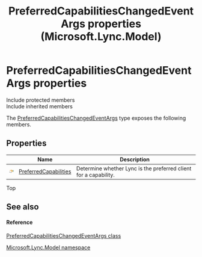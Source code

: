 ﻿---
title: PreferredCapabilitiesChangedEventArgs properties (Microsoft.Lync.Model)
TOCTitle: PreferredCapabilitiesChangedEventArgs properties
ms:assetid: Properties.T:Microsoft.Lync.Model.PreferredCapabilitiesChangedEventArgs_DI_3_UC_OCS14MrefLyncWPF
ms:mtpsurl: https://msdn.microsoft.com/en-us/library/microsoft.lync.model.preferredcapabilitieschangedeventargs_di_3_uc_ocs14mreflyncwpf_properties(v=office.15)
ms:contentKeyID: 48593855
ms.date: 07/28/2014
mtps_version: v=office.15
---

# PreferredCapabilitiesChangedEventArgs properties

Include protected members  
Include inherited members  

The [PreferredCapabilitiesChangedEventArgs](preferredcapabilitieschangedeventargs-class-microsoft-lync-model_2.md) type exposes the following members.

## Properties

<table>
<thead>
<tr class="header">
<th> </th>
<th>Name</th>
<th>Description</th>
</tr>
</thead>
<tbody>
<tr class="odd">
<td><img src="images/JJ275421.pubproperty(Office.15).gif" title="Public property" alt="Public property" /></td>
<td><a href="preferredcapabilitieschangedeventargs-preferredcapabilities-property-microsoft-lync-model_2.md">PreferredCapabilities</a></td>
<td>Determine whether Lync is the preferred client for a capability.</td>
</tr>
</tbody>
</table>


Top

## See also

#### Reference

[PreferredCapabilitiesChangedEventArgs class](preferredcapabilitieschangedeventargs-class-microsoft-lync-model_2.md)

[Microsoft.Lync.Model namespace](microsoft-lync-model-namespace_2.md)

